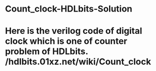 # Count_clock-HDLbits-Solution
# Here is the verilog code of digital clock which is one of counter problem of HDLbits.  /hdlbits.01xz.net/wiki/Count_clock
